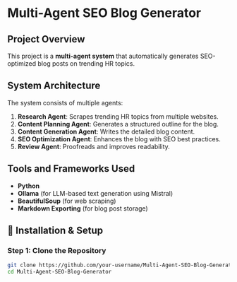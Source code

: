 # Multi-Agent SEO Blog Generator

## Project Overview
This project is a **multi-agent system** that automatically generates SEO-optimized blog posts on trending HR topics.  

## System Architecture
The system consists of multiple agents:
1. **Research Agent**: Scrapes trending HR topics from multiple websites.
2. **Content Planning Agent**: Generates a structured outline for the blog.
3. **Content Generation Agent**: Writes the detailed blog content.
4. **SEO Optimization Agent**: Enhances the blog with SEO best practices.
5. **Review Agent**: Proofreads and improves readability.

## Tools and Frameworks Used
- **Python**
- **Ollama** (for LLM-based text generation using Mistral)
- **BeautifulSoup** (for web scraping)
- **Markdown Exporting** (for blog post storage)

## 🚀 Installation & Setup

### **Step 1: Clone the Repository**
```bash
git clone https://github.com/your-username/Multi-Agent-SEO-Blog-Generator.git
cd Multi-Agent-SEO-Blog-Generator
